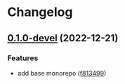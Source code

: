 # Changelog

## [0.1.0-devel](https://github.com/BernhardRode/unicorn-release/compare/cps-frontend-v0.0.0-devel...cps-frontend-v0.1.0-devel) (2022-12-21)


### Features

* add base monorepo ([f813499](https://github.com/BernhardRode/unicorn-release/commit/f813499e0f4af6ea4e5dd82740a3bae1c4803243))

